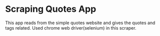 # Scraping Quotes App
This app reads from the simple quotes website and gives the quotes and tags related. Used chrome web driver(selenium) in this scraper.
